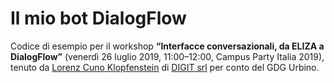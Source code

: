 Il mio bot DialogFlow
=====================

Codice di esempio per il workshop **“Interfacce conversazionali, da ELIZA a DialogFlow”**
(venerdì 26 luglio 2019, 11:00–12:00, Campus Party Italia 2019),
tenuto da [Lorenz Cuno Klopfenstein](https://twitter.com/LorenzCK) di [DIGIT&nbsp;srl](http://digit.srl/) per conto del GDG&nbsp;Urbino.
